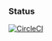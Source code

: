 
### Status
[![CircleCI](https://dl.circleci.com/status-badge/img/gh/rmad17/zero2prod/tree/main.svg?style=svg)](https://dl.circleci.com/status-badge/redirect/gh/rmad17/zero2prod/tree/main)
